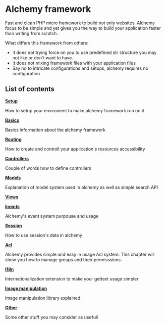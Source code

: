 Alchemy framework
=================

Fast and clean PHP micro framework to build not only websites. Alchemy focus to be simple and yet
gives you the way to build your application faster than writing from scratch. 

What differs this framework from others:
- It does not trying force on you to use predefined dir structure you may not like or don't want to have.
- It does not mixing framework files with your application files
- Say no to intricate configurations and setups, alchemy requires no configuration


List of contents
----------------

**[Setup](/dkraczkowski/alchemy/blob/master/docs/Setup.md)**

How to setup your enviroment to make alchemy framework run on it

**[Basics](/dkraczkowski/alchemy/blob/master/docs/Basics.md)**

Basics information about the alchemy framework

**[Routing](/dkraczkowski/alchemy/blob/master/docs/Routing.md)**

How to create and controll your application's resources accessibility

**[Controllers](/dkraczkowski/alchemy/blob/master/docs/Controllers.md)**

Couple of words how to define controllers

**[Models](/dkraczkowski/alchemy/blob/master/docs/Models.md)**

Explanation of model system used in alchemy as well as simple search API

**[Views](/dkraczkowski/alchemy/blob/master/docs/Views.md)**

**[Events](/dkraczkowski/alchemy/blob/master/docs/Events.md)**

Alchemy's event system purpouse and usage

**[Session](/dkraczkowski/alchemy/blob/master/docs/Session.md)**

How to use session's data in alchemy

**[Acl](/dkraczkowski/alchemy/blob/master/docs/Acl.md)**

Alchemy provides simple and easy in usage Acl system. This chapter will show you
how to manage groups and their permisssions.

**[I18n](/dkraczkowski/alchemy/blob/master/docs/I18n.md)**

Internationalization extension to make your gettext usage simpler

**[Image manipulation](dkraczkowski/alchemy/blob/master/docs/ImageManipulation.md)**

Image manipulation library explained

**[Other](/dkraczkowski/alchemy/blob/master/docs/Other.md)**

Some other stuff you may consider as usefull
